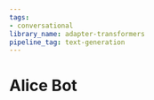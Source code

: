 ```yaml
---
tags:
- conversational
library_name: adapter-transformers
pipeline_tag: text-generation
---
```


# Alice Bot